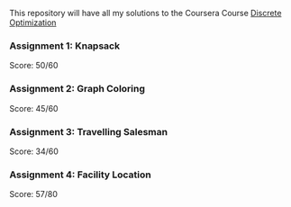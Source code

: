 This repository will have all my solutions to the Coursera Course [Discrete Optimization](https://www.coursera.org/learn/discrete-optimization)

### Assignment 1: Knapsack 
Score: 50/60

### Assignment 2: Graph Coloring
Score: 45/60

### Assignment 3: Travelling Salesman
Score: 34/60

### Assignment 4: Facility Location
Score: 57/80
